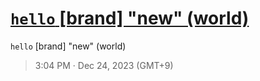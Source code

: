 # [`hello` [brand]  "new"   (world)](https://github.com/noraworld/github-actions-sandbox/issues/109)
`hello` [brand]  "new"   (world)

> 3:04 PM · Dec 24, 2023 (GMT+9)

